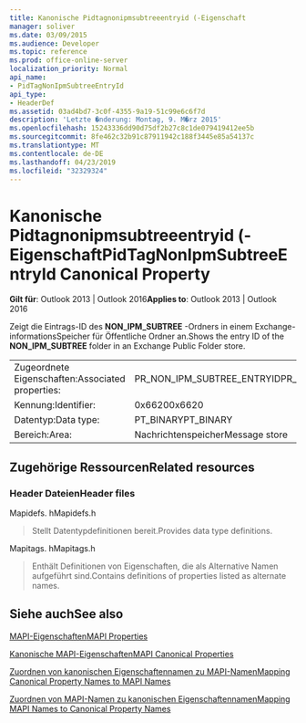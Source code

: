 ```yaml
---
title: Kanonische Pidtagnonipmsubtreeentryid (-Eigenschaft
manager: soliver
ms.date: 03/09/2015
ms.audience: Developer
ms.topic: reference
ms.prod: office-online-server
localization_priority: Normal
api_name:
- PidTagNonIpmSubtreeEntryId
api_type:
- HeaderDef
ms.assetid: 03ad4bd7-3c0f-4355-9a19-51c99e6c6f7d
description: 'Letzte �nderung: Montag, 9. M�rz 2015'
ms.openlocfilehash: 15243336dd90d75df2b27c8c1de079419412ee5b
ms.sourcegitcommit: 8fe462c32b91c87911942c188f3445e85a54137c
ms.translationtype: MT
ms.contentlocale: de-DE
ms.lasthandoff: 04/23/2019
ms.locfileid: "32329324"
---
```

# <a name="pidtagnonipmsubtreeentryid-canonical-property"></a><span data-ttu-id="4ae20-103">Kanonische Pidtagnonipmsubtreeentryid (-Eigenschaft</span><span class="sxs-lookup"><span data-stu-id="4ae20-103">PidTagNonIpmSubtreeEntryId Canonical Property</span></span>

  
  
<span data-ttu-id="4ae20-104">**Gilt für**: Outlook 2013 | Outlook 2016</span><span class="sxs-lookup"><span data-stu-id="4ae20-104">**Applies to**: Outlook 2013 | Outlook 2016</span></span> 
  
<span data-ttu-id="4ae20-105">Zeigt die Eintrags-ID des **NON_IPM_SUBTREE** -Ordners in einem Exchange-informationsSpeicher für Öffentliche Ordner an.</span><span class="sxs-lookup"><span data-stu-id="4ae20-105">Shows the entry ID of the **NON_IPM_SUBTREE** folder in an Exchange Public Folder store.</span></span> 
  
|||
|:-----|:-----|
|<span data-ttu-id="4ae20-106">Zugeordnete Eigenschaften:</span><span class="sxs-lookup"><span data-stu-id="4ae20-106">Associated properties:</span></span>  <br/> |<span data-ttu-id="4ae20-107">PR_NON_IPM_SUBTREE_ENTRYID</span><span class="sxs-lookup"><span data-stu-id="4ae20-107">PR_NON_IPM_SUBTREE_ENTRYID</span></span>  <br/> |
|<span data-ttu-id="4ae20-108">Kennung:</span><span class="sxs-lookup"><span data-stu-id="4ae20-108">Identifier:</span></span>  <br/> |<span data-ttu-id="4ae20-109">0x6620</span><span class="sxs-lookup"><span data-stu-id="4ae20-109">0x6620</span></span>  <br/> |
|<span data-ttu-id="4ae20-110">Datentyp:</span><span class="sxs-lookup"><span data-stu-id="4ae20-110">Data type:</span></span>  <br/> |<span data-ttu-id="4ae20-111">PT_BINARY</span><span class="sxs-lookup"><span data-stu-id="4ae20-111">PT_BINARY</span></span>  <br/> |
|<span data-ttu-id="4ae20-112">Bereich:</span><span class="sxs-lookup"><span data-stu-id="4ae20-112">Area:</span></span>  <br/> |<span data-ttu-id="4ae20-113">Nachrichtenspeicher</span><span class="sxs-lookup"><span data-stu-id="4ae20-113">Message store</span></span>  <br/> |
   
## <a name="related-resources"></a><span data-ttu-id="4ae20-114">Zugehörige Ressourcen</span><span class="sxs-lookup"><span data-stu-id="4ae20-114">Related resources</span></span>

### <a name="header-files"></a><span data-ttu-id="4ae20-115">Header Dateien</span><span class="sxs-lookup"><span data-stu-id="4ae20-115">Header files</span></span>

<span data-ttu-id="4ae20-116">Mapidefs. h</span><span class="sxs-lookup"><span data-stu-id="4ae20-116">Mapidefs.h</span></span>
  
> <span data-ttu-id="4ae20-117">Stellt Datentypdefinitionen bereit.</span><span class="sxs-lookup"><span data-stu-id="4ae20-117">Provides data type definitions.</span></span>
    
<span data-ttu-id="4ae20-118">Mapitags. h</span><span class="sxs-lookup"><span data-stu-id="4ae20-118">Mapitags.h</span></span>
  
> <span data-ttu-id="4ae20-119">Enthält Definitionen von Eigenschaften, die als Alternative Namen aufgeführt sind.</span><span class="sxs-lookup"><span data-stu-id="4ae20-119">Contains definitions of properties listed as alternate names.</span></span>
    
## <a name="see-also"></a><span data-ttu-id="4ae20-120">Siehe auch</span><span class="sxs-lookup"><span data-stu-id="4ae20-120">See also</span></span>



[<span data-ttu-id="4ae20-121">MAPI-Eigenschaften</span><span class="sxs-lookup"><span data-stu-id="4ae20-121">MAPI Properties</span></span>](mapi-properties.md)
  
[<span data-ttu-id="4ae20-122">Kanonische MAPI-Eigenschaften</span><span class="sxs-lookup"><span data-stu-id="4ae20-122">MAPI Canonical Properties</span></span>](mapi-canonical-properties.md)
  
[<span data-ttu-id="4ae20-123">Zuordnen von kanonischen Eigenschaftennamen zu MAPI-Namen</span><span class="sxs-lookup"><span data-stu-id="4ae20-123">Mapping Canonical Property Names to MAPI Names</span></span>](mapping-canonical-property-names-to-mapi-names.md)
  
[<span data-ttu-id="4ae20-124">Zuordnen von MAPI-Namen zu kanonischen Eigenschaftennamen</span><span class="sxs-lookup"><span data-stu-id="4ae20-124">Mapping MAPI Names to Canonical Property Names</span></span>](mapping-mapi-names-to-canonical-property-names.md)

